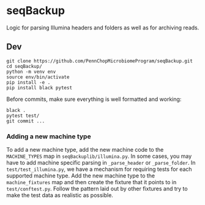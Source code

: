 # seqBackup

Logic for parsing Illumina headers and folders as well as for archiving reads.

## Dev

```
git clone https://github.com/PennChopMicrobiomeProgram/seqBackup.git
cd seqBackup/
python -m venv env
source env/bin/activate
pip install -e .
pip install black pytest
```

Before commits, make sure everything is well formatted and working:

```
black .
pytest test/
git commit ...
```

### Adding a new machine type

To add a new machine type, add the new machine code to the `MACHINE_TYPES` map in `seqBackuplib/illumina.py`. In some cases, you may have to add machine specific parsing in `_parse_header` or `_parse_folder`. In `test/test_illumina.py`, we have a mechanism for requiring tests for each supported machine type. Add the new machine type to the `machine_fixtures` map and then create the fixture that it points to in `test/conftest.py`. Follow the pattern laid out by other fixtures and try to make the test data as realistic as possible.
